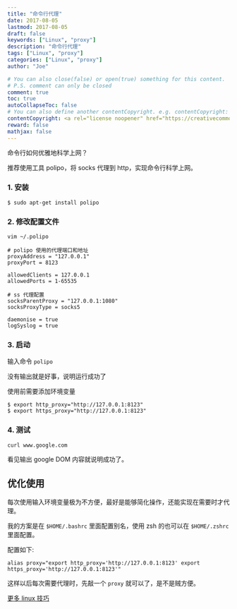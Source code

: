 ```yaml
---
title: "命令行代理"
date: 2017-08-05
lastmod: 2017-08-05
draft: false
keywords: ["Linux", "proxy"]
description: "命令行代理"
tags: ["Linux", "proxy"]
categories: ["Linux", "proxy"]
author: "Joe"

# You can also close(false) or open(true) something for this content.
# P.S. comment can only be closed
comment: true
toc: true
autoCollapseToc: false
# You can also define another contentCopyright. e.g. contentCopyright: "This is another copyright."
contentCopyright: <a rel="license noopener" href="https://creativecommons.org/licenses/by-nc-nd/4.0/deed.zh" target="_blank">CC BY-NC-ND 4.0</a>
reward: false
mathjax: false
---
```



命令行如何优雅地科学上网？

推荐使用工具 polipo，将 socks 代理到 http，实现命令行科学上网。

<!--more-->

### 1. 安装

```shell
$ sudo apt-get install polipo
```

### 2. 修改配置文件

`vim ~/.polipo`

````
# polipo 使用的代理端口和地址
proxyAddress = "127.0.0.1"
proxyPort = 8123

allowedClients = 127.0.0.1
allowedPorts = 1-65535

# ss 代理配置
socksParentProxy = "127.0.0.1:1080"
socksProxyType = socks5

daemonise = true
logSyslog = true
````
### 3. 启动

输入命令 `polipo`

没有输出就是好事，说明运行成功了

使用前需要添加环境变量
````shell
$ export http_proxy="http://127.0.0.1:8123"
$ export https_proxy="http://127.0.0.1:8123"
````

### 4. 测试

`curl www.google.com`

看见输出 google DOM 内容就说明成功了。

## 优化使用

每次使用输入环境变量极为不方便，最好是能够简化操作，还能实现在需要时才代理。

我的方案是在 `$HOME/.bashrc` 里面配置别名，使用 zsh 的也可以在 `$HOME/.zshrc` 里面配置。

配置如下:

```shell
alias proxy="export http_proxy='http://127.0.0.1:8123' export https_proxy='http://127.0.0.1:8123'"
```

这样以后每次需要代理时，先敲一个 `proxy` 就可以了，是不是贼方便。

[更多 linux 技巧](https://github.com/adevjoe/shell-tool)